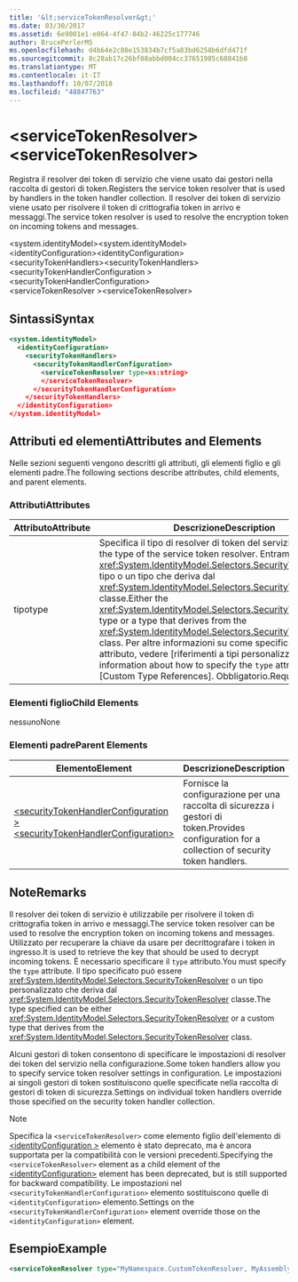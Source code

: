 ```yaml
---
title: '&lt;serviceTokenResolver&gt;'
ms.date: 03/30/2017
ms.assetid: 6e9001e1-e064-4f47-84b2-46225c177746
author: BrucePerlerMS
ms.openlocfilehash: d4b64e2c88e153834b7cf5a83bd6258b6dfd471f
ms.sourcegitcommit: 8c28ab17c26bf08abbd004cc37651985c68841b8
ms.translationtype: MT
ms.contentlocale: it-IT
ms.lasthandoff: 10/07/2018
ms.locfileid: "48847763"
---
```

# <a name="ltservicetokenresolvergt"></a><span data-ttu-id="b57f8-102">&lt;serviceTokenResolver&gt;</span><span class="sxs-lookup"><span data-stu-id="b57f8-102">&lt;serviceTokenResolver&gt;</span></span>
<span data-ttu-id="b57f8-103">Registra il resolver dei token di servizio che viene usato dai gestori nella raccolta di gestori di token.</span><span class="sxs-lookup"><span data-stu-id="b57f8-103">Registers the service token resolver that is used by handlers in the token handler collection.</span></span> <span data-ttu-id="b57f8-104">Il resolver dei token di servizio viene usato per risolvere il token di crittografia token in arrivo e messaggi.</span><span class="sxs-lookup"><span data-stu-id="b57f8-104">The service token resolver is used to resolve the encryption token on incoming tokens and messages.</span></span>  
  
 <span data-ttu-id="b57f8-105">\<system.identityModel></span><span class="sxs-lookup"><span data-stu-id="b57f8-105">\<system.identityModel></span></span>  
<span data-ttu-id="b57f8-106">\<identityConfiguration></span><span class="sxs-lookup"><span data-stu-id="b57f8-106">\<identityConfiguration></span></span>  
<span data-ttu-id="b57f8-107">\<securityTokenHandlers></span><span class="sxs-lookup"><span data-stu-id="b57f8-107">\<securityTokenHandlers></span></span>  
<span data-ttu-id="b57f8-108">\<securityTokenHandlerConfiguration ></span><span class="sxs-lookup"><span data-stu-id="b57f8-108">\<securityTokenHandlerConfiguration></span></span>  
<span data-ttu-id="b57f8-109">\<serviceTokenResolver ></span><span class="sxs-lookup"><span data-stu-id="b57f8-109">\<serviceTokenResolver></span></span>  
  
## <a name="syntax"></a><span data-ttu-id="b57f8-110">Sintassi</span><span class="sxs-lookup"><span data-stu-id="b57f8-110">Syntax</span></span>  
  
```xml  
<system.identityModel>  
  <identityConfiguration>  
    <securityTokenHandlers>  
      <securityTokenHandlerConfiguration>  
        <serviceTokenResolver type=xs:string>  
        </serviceTokenResolver>  
      </securityTokenHandlerConfiguration>  
    </securityTokenHandlers>  
  </identityConfiguration>  
</system.identityModel>  
```  
  
## <a name="attributes-and-elements"></a><span data-ttu-id="b57f8-111">Attributi ed elementi</span><span class="sxs-lookup"><span data-stu-id="b57f8-111">Attributes and Elements</span></span>  
 <span data-ttu-id="b57f8-112">Nelle sezioni seguenti vengono descritti gli attributi, gli elementi figlio e gli elementi padre.</span><span class="sxs-lookup"><span data-stu-id="b57f8-112">The following sections describe attributes, child elements, and parent elements.</span></span>  
  
### <a name="attributes"></a><span data-ttu-id="b57f8-113">Attributi</span><span class="sxs-lookup"><span data-stu-id="b57f8-113">Attributes</span></span>  
  
|<span data-ttu-id="b57f8-114">Attributo</span><span class="sxs-lookup"><span data-stu-id="b57f8-114">Attribute</span></span>|<span data-ttu-id="b57f8-115">Descrizione</span><span class="sxs-lookup"><span data-stu-id="b57f8-115">Description</span></span>|  
|---------------|-----------------|  
|<span data-ttu-id="b57f8-116">tipo</span><span class="sxs-lookup"><span data-stu-id="b57f8-116">type</span></span>|<span data-ttu-id="b57f8-117">Specifica il tipo di resolver di token del servizio.</span><span class="sxs-lookup"><span data-stu-id="b57f8-117">Specifies the type of the service token resolver.</span></span> <span data-ttu-id="b57f8-118">Entrambi i <xref:System.IdentityModel.Selectors.SecurityTokenResolver> tipo o un tipo che deriva dal <xref:System.IdentityModel.Selectors.SecurityTokenResolver> classe.</span><span class="sxs-lookup"><span data-stu-id="b57f8-118">Either the <xref:System.IdentityModel.Selectors.SecurityTokenResolver> type or a type that derives from the <xref:System.IdentityModel.Selectors.SecurityTokenResolver> class.</span></span> <span data-ttu-id="b57f8-119">Per altre informazioni su come specificare il `type` attributo, vedere [riferimenti a tipi personalizzati].</span><span class="sxs-lookup"><span data-stu-id="b57f8-119">For more information about how to specify the `type` attribute, see [Custom Type References].</span></span> <span data-ttu-id="b57f8-120">Obbligatorio.</span><span class="sxs-lookup"><span data-stu-id="b57f8-120">Required.</span></span>|  
  
### <a name="child-elements"></a><span data-ttu-id="b57f8-121">Elementi figlio</span><span class="sxs-lookup"><span data-stu-id="b57f8-121">Child Elements</span></span>  
 <span data-ttu-id="b57f8-122">nessuno</span><span class="sxs-lookup"><span data-stu-id="b57f8-122">None</span></span>  
  
### <a name="parent-elements"></a><span data-ttu-id="b57f8-123">Elementi padre</span><span class="sxs-lookup"><span data-stu-id="b57f8-123">Parent Elements</span></span>  
  
|<span data-ttu-id="b57f8-124">Elemento</span><span class="sxs-lookup"><span data-stu-id="b57f8-124">Element</span></span>|<span data-ttu-id="b57f8-125">Descrizione</span><span class="sxs-lookup"><span data-stu-id="b57f8-125">Description</span></span>|  
|-------------|-----------------|  
|[<span data-ttu-id="b57f8-126">\<securityTokenHandlerConfiguration ></span><span class="sxs-lookup"><span data-stu-id="b57f8-126">\<securityTokenHandlerConfiguration></span></span>](../../../../../docs/framework/configure-apps/file-schema/windows-identity-foundation/securitytokenhandlerconfiguration.md)|<span data-ttu-id="b57f8-127">Fornisce la configurazione per una raccolta di sicurezza i gestori di token.</span><span class="sxs-lookup"><span data-stu-id="b57f8-127">Provides configuration for a collection of security token handlers.</span></span>|  
  
## <a name="remarks"></a><span data-ttu-id="b57f8-128">Note</span><span class="sxs-lookup"><span data-stu-id="b57f8-128">Remarks</span></span>  
 <span data-ttu-id="b57f8-129">Il resolver dei token di servizio è utilizzabile per risolvere il token di crittografia token in arrivo e messaggi.</span><span class="sxs-lookup"><span data-stu-id="b57f8-129">The service token resolver can be used to resolve the encryption token on incoming tokens and messages.</span></span> <span data-ttu-id="b57f8-130">Utilizzato per recuperare la chiave da usare per decrittografare i token in ingresso.</span><span class="sxs-lookup"><span data-stu-id="b57f8-130">It is used to retrieve the key that should be used to decrypt incoming tokens.</span></span> <span data-ttu-id="b57f8-131">È necessario specificare il `type` attributo.</span><span class="sxs-lookup"><span data-stu-id="b57f8-131">You must specify the `type` attribute.</span></span> <span data-ttu-id="b57f8-132">Il tipo specificato può essere <xref:System.IdentityModel.Selectors.SecurityTokenResolver> o un tipo personalizzato che deriva dal <xref:System.IdentityModel.Selectors.SecurityTokenResolver> classe.</span><span class="sxs-lookup"><span data-stu-id="b57f8-132">The type specified can be either <xref:System.IdentityModel.Selectors.SecurityTokenResolver> or a custom type that derives from the <xref:System.IdentityModel.Selectors.SecurityTokenResolver> class.</span></span>  
  
 <span data-ttu-id="b57f8-133">Alcuni gestori di token consentono di specificare le impostazioni di resolver dei token del servizio nella configurazione.</span><span class="sxs-lookup"><span data-stu-id="b57f8-133">Some token handlers allow you to specify service token resolver settings in configuration.</span></span> <span data-ttu-id="b57f8-134">Le impostazioni ai singoli gestori di token sostituiscono quelle specificate nella raccolta di gestori di token di sicurezza.</span><span class="sxs-lookup"><span data-stu-id="b57f8-134">Settings on individual token handlers override those specified on the security token handler collection.</span></span>  
  
> [!NOTE]
>  <span data-ttu-id="b57f8-135">Specifica la `<serviceTokenResolver>` come elemento figlio dell'elemento di [ \<identityConfiguration >](../../../../../docs/framework/configure-apps/file-schema/windows-identity-foundation/identityconfiguration.md) elemento è stato deprecato, ma è ancora supportata per la compatibilità con le versioni precedenti.</span><span class="sxs-lookup"><span data-stu-id="b57f8-135">Specifying the `<serviceTokenResolver>` element as a child element of the [\<identityConfiguration>](../../../../../docs/framework/configure-apps/file-schema/windows-identity-foundation/identityconfiguration.md) element has been deprecated, but is still supported for backward compatibility.</span></span> <span data-ttu-id="b57f8-136">Le impostazioni nel `<securityTokenHandlerConfiguration>` elemento sostituiscono quelle di `<identityConfiguration>` elemento.</span><span class="sxs-lookup"><span data-stu-id="b57f8-136">Settings on the `<securityTokenHandlerConfiguration>` element override those on the `<identityConfiguration>` element.</span></span>  
  
## <a name="example"></a><span data-ttu-id="b57f8-137">Esempio</span><span class="sxs-lookup"><span data-stu-id="b57f8-137">Example</span></span>  
  
```xml  
<serviceTokenResolver type="MyNamespace.CustomTokenResolver, MyAssembly" />  
```
